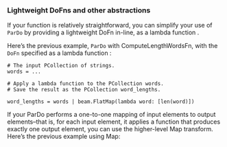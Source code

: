 ### Lightweight DoFns and other abstractions

If your function is relatively straightforward, you can simplify your use of ```ParDo``` by providing a lightweight DoFn in-line, as a lambda function .

Here’s the previous example, ```ParDo``` with ComputeLengthWordsFn, with the ```DoFn``` specified as a lambda function :

```
# The input PCollection of strings.
words = ...

# Apply a lambda function to the PCollection words.
# Save the result as the PCollection word_lengths.

word_lengths = words | beam.FlatMap(lambda word: [len(word)])
```

If your ParDo performs a one-to-one mapping of input elements to output elements–that is, for each input element, it applies a function that produces exactly one output element, you can use the higher-level Map transform.
Here’s the previous example using Map: